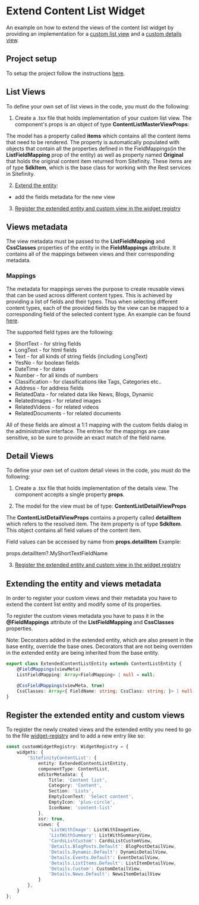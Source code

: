 # Extend Content List Widget
An example on how to extend the views of the content list widget by providing an implementation for a [custom list view](./cards-list-custom.view.tsx) and a [custom details view](./custom-detail.view.tsx).

## Project setup
To setup the project follow the instructions [here](./../../README.md#project-setup).

## List Views

To define your own set of list views in the code, you must do the following:

1. Create a .tsx file that holds implementation of your custom list view. The component's props is an object of type **ContentListMasterViewProps**:

The model has a property called **items** which contains all the content items that need to be rendered.
The property is automatically populated with objects that contain all the properties defined in the FieldMappings(in the **ListFieldMapping** prop of the entity) as well as property named **Original** that holds the original content item returned from Sitefinity. These items are of type **SdkItem**, which is the base class for working with the Rest services in Sitefinity.

2. [Extend the entity](#extending-the-entity-and-views-metadata):
- add the fields metadata for the new view

3. [Register the extended entity and custom view in the widget registry](#register-the-extended-entity-and-custom-views)

## Views metadata

The view metadata must be passed to the **ListFieldMapping** and **CssClasses** properties of the entity in the **FieldMappings** attribute. It contains all of the mappings between views and their corresponding metadata.

### Mappings
The metadata for mappings serves the purpose to create reusable views that can be used across different content types. This is achieved by providing a list of fields and their types. Thus when selecting different content types, each of the provided fields by the view can be mapped to a corresponding field of the selected content type. An example can be found [here](./extended-content-list.entity.ts).

The supported field types are the following:
* ShortText - for string fields
* LongText - for html fields
* Text - for all kinds of string fields (including LongText)
* YesNo - for boolean fields
* DateTime - for dates
* Number - for all kinds of numbers
* Classification - for classifications like Tags, Categories etc..
* Address - for address fields
* RelatedData - for related data like News, Blogs, Dynamic
* RelatedImages - for related images
* RelatedVideos - for related videos
* RelatedDocuments - for related documents

All of these fields are almost a 1:1 mapping with the custom fields dialog in the administrative interface. The entries for the mappings are case sensitive, so be sure to provide an exact match of the field name.

## Detail Views

To define your own set of custom detail views in the code, you must do the following:

1. Create a .tsx file that holds implementation of the details view. The component accepts a single property **props**.

2. The model for the view must be of type:
**ContentListDetailViewProps**

The **ContentListDetailViewProps** contains a property called **detailItem** which refers to the resolved item. The item property is of type **SdkItem**. This object contains all field values of the content item.

Field values can be accessed by name from **props.detailItem**
Example:

props.detailItem?.MyShortTextFieldName

3. [Register the extended entity and custom view in the widget registry](#register-the-extended-entity-and-custom-views)

## Extending the entity and views metadata

In order to register your custom views and their metadata you have to extend the content list entity and modify some of its properties.

To register the custom views metadata you have to pass it in the **@FieldMappings** attribute of the **ListFieldMapping** and **CssClasses** properties.

Note: Decorators added in the extended entity, which are also present in the base entity, override the base ones. Decorators that are not being overriden in the extended entity
are being inherited from the base entity.

``` ts
export class ExtendedContentListEntity extends ContentListEntity {
    @FieldMappings(viewMeta)
    ListFieldMapping: Array<FieldMapping> | null = null;

    @CssFieldMappings(viewMeta, true)
    CssClasses: Array<{ FieldName: string; CssClass: string; }> | null = null;
}
```

## Register the extended entity and custom views

To register the newly created views and the extended entity you need to go to the file [widget-registry](../../../src/app/widget-registry.ts) and to add a new entry like so:

``` typescript
const customWidgetRegistry: WidgetRegistry = {
    widgets: {
        'SitefinityContentList': {
            entity: ExtendedContentListEntity,
            componentType: ContentList,
            editorMetadata: {
                Title: 'Content list',
                Category: 'Content',
                Section: 'Lists',
                EmptyIconText: 'Select content',
                EmptyIcon: 'plus-circle',
                IconName: 'content-list'
            },
            ssr: true,
            views: {
                'ListWithImage': ListWithImageView,
                'ListWithSummary': ListWithSummaryView,
                'CardsListCustom': CardsListCustomView,
                'Details.BlogPosts.Default': BlogPostDetailView,
                'Details.Dynamic.Default': DynamicDetailView,
                'Details.Events.Default': EventDetailView,
                'Details.ListItems.Default': ListItemDetailView,
                'Details.Custom': CustomDetailView,
                'Details.News.Default': NewsItemDetailView
            }
        },
    }
};
```
